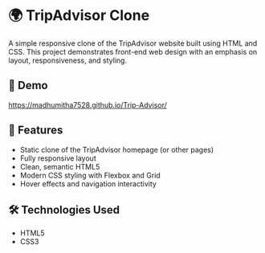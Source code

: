 # 🌍 TripAdvisor Clone

A simple responsive clone of the TripAdvisor website built using HTML and CSS. This project demonstrates front-end web design with an emphasis on layout, responsiveness, and styling.

## 📸 Demo

https://madhumitha7528.github.io/Trip-Advisor/


## 🚀 Features

- Static clone of the TripAdvisor homepage (or other pages)
- Fully responsive layout
- Clean, semantic HTML5
- Modern CSS styling with Flexbox and Grid
- Hover effects and navigation interactivity

## 🛠️ Technologies Used

- HTML5
- CSS3
